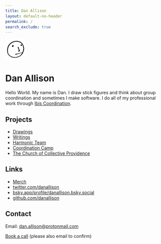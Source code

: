 ```yaml
---
title: Dan Allison
layout: default-no-header
permalink: /
search_exclude: true
---
```


<img src="/images/danallison-profile-pic-face-icon-logo.png" width="64px">

# Dan Allison

Hello World. My name is Dan. I draw stick figures and think about group coordination and sometimes I make software. I do all of my professional work through [Ibis Coordination](https://ibis-coordination.com).

## Projects

* [Drawings](/drawings)
* [Writings](/writings)
* [Harmonic Team](https://harmonic.team)
* [Coordination Camp](https://coordination.camp)
* [The Church of Collective Providence](https://collectiveprovidence.church)

## Links

* [Merch](https://danallison.threadless.com/)
* [twitter.com/danallison](https://twitter.com/danallison)
* [bsky.app/profile/danallison.bsky.social](https://bsky.app/profile/danallison.bsky.social)
* [github.com/danallison](https://github.com/danallison)

## Contact

Email: [dan.allison@protonmail.com](mailto:dan.allison@protonmail.com)

[Book a call](https://cal.com/danallison) (please also email to confirm)